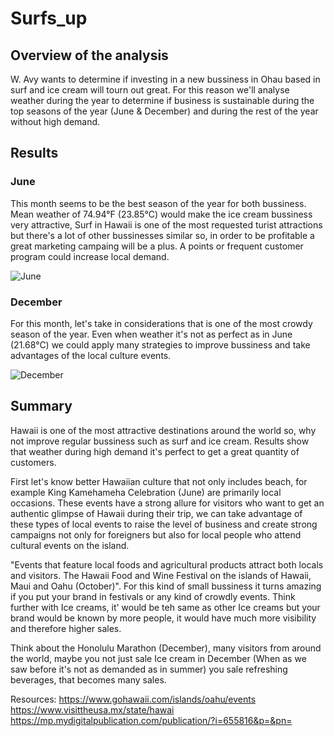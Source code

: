 # Surfs_up
 
## Overview of the analysis

W. Avy wants to determine if investing in a new bussiness in Ohau based in surf and ice cream will tourn out great. For this reason we'll analyse weather during the year to determine if business is sustainable during the top seasons of the year (June & December) and during the rest of the year without high demand. 

## Results

### June

This month seems to be the best season of the year for both bussiness. Mean weather of 74.94°F (23.85°C) would make the ice cream bussiness very attractive, Surf in Hawaii is one of the most requested turist attractions but there's a lot of other bussinesses similar so, in order to be profitable a great marketing campaing will be a plus. A points or frequent customer program could increase local demand. 

![June](https://user-images.githubusercontent.com/96633294/156966787-09daed13-31f1-4b30-a142-299793e83546.png)

### December

For this month, let's take in considerations that is one of the most crowdy season of the year. Even when weather it's not as perfect as in June (21.68°C) we could apply many strategies to improve bussiness and take advantages of the local culture events. 

![December](https://user-images.githubusercontent.com/96633294/156969148-1346f47c-19df-4455-ac37-e50f1cb061c6.png)


## Summary

Hawaii is one of the most attractive destinations around the world so, why not improve regular bussiness such as surf and ice cream. Results show that weather during high demand it's perfect to get a great quantity of customers. 

First let's know better Hawaiian culture that not only includes beach, for example King Kamehameha Celebration (June) are primarily local occasions. These events have a strong allure for visitors who want to get an authentic glimpse of Hawaii during their trip, we can take advantage of these types of local events to raise the level of business and create strong campaigns not only for foreigners but also for local people who attend cultural events on the island. 

"Events that feature local foods and agricultural products attract both locals and visitors. The Hawaii Food and Wine Festival on the islands of Hawaii, Maui and Oahu (October)". For this kind of small bussiness it turns amazing if you put your brand in festivals  or any kind of crowdly events. Think further with Ice creams, it' would be teh same as other Ice creams but your brand would be known by more people, it would have much more visibility and therefore higher sales. 

Think about the Honolulu Marathon (December), many visitors from around the world, maybe you not just sale Ice cream in December (When as we saw before it's not as demanded as in summer) you sale refreshing beverages, that becomes many sales. 



Resources: https://www.gohawaii.com/islands/oahu/events
           https://www.visittheusa.mx/state/hawai
           https://mp.mydigitalpublication.com/publication/?i=655816&p=&pn=
